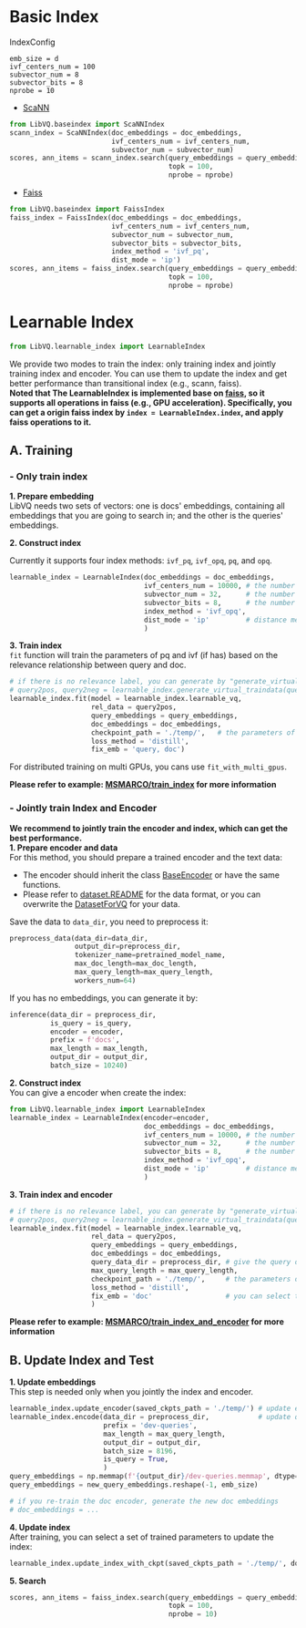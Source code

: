 # Basic Index

IndexConfig
```
emb_size = d
ivf_centers_num = 100
subvector_num = 8
subvector_bits = 8
nprobe = 10
```

- [ScaNN](https://github.com/google-research/google-research/tree/master/scann)
```python
from LibVQ.baseindex import ScaNNIndex
scann_index = ScaNNIndex(doc_embeddings = doc_embeddings,
                         ivf_centers_num = ivf_centers_num,
                         subvector_num = subvector_num)
scores, ann_items = scann_index.search(query_embeddings = query_embeddings,
                                       topk = 100,
                                       nprobe = nprobe) 
```

- [Faiss](https://github.com/facebookresearch/faiss)
```python
from LibVQ.baseindex import FaissIndex
faiss_index = FaissIndex(doc_embeddings = doc_embeddings,
                         ivf_centers_num = ivf_centers_num,
                         subvector_num = subvector_num,
                         subvector_bits = subvector_bits,
                         index_method = 'ivf_pq',
                         dist_mode = 'ip')
scores, ann_items = faiss_index.search(query_embeddings = query_embeddings,
                                       topk = 100,
                                       nprobe = nprobe)
```


# Learnable Index
```python
from LibVQ.learnable_index import LearnableIndex
```
We provide two modes to train the index: only training index and jointly training index and encoder. 
You can use them to update the index and get better performance than transitional index (e.g., scann, faiss).  
**Noted that The LearnableIndex is implemented base on [faiss](https://github.com/facebookresearch/faiss), so it supports all operations in faiss (e.g., GPU acceleration). Specifically,
you can get a origin faiss index by `index = LearnableIndex.index`, and apply faiss operations to it.**


## A. Training
### - Only train index
**1.  Prepare embedding**  
LibVQ needs two sets of vectors: one is docs' embeddings, containing all embeddings that you are going to search in;
and the other is the queries' embeddings. 

**2.  Construct index**   

Currently it supports four index methods: `ivf_pq`, `ivf_opq`, `pq`, and `opq`.
```python
learnable_index = LearnableIndex(doc_embeddings = doc_embeddings,
                                 ivf_centers_num = 10000, # the number of centers in ivf
                                 subvector_num = 32,      # the number of codebooks in pq
                                 subvector_bits = 8,      # the number of codewords (2^subvector_bits) in each codebook
                                 index_method = 'ivf_opq',
                                 dist_mode = 'ip'         # distance metric
                                 )
```
**3.  Train index**  
`fit` function will train the parameters of pq and ivf (if has) based on the relevance relationship between query and doc.
```python
# if there is no relevance label, you can generate by "generate_virtual_traindata" function
# query2pos, query2neg = learnable_index.generate_virtual_traindata(query_embeddings, nprobe = 10000)
learnable_index.fit(model = learnable_index.learnable_vq,
                    rel_data = query2pos,
                    query_embeddings = query_embeddings,
                    doc_embeddings = doc_embeddings,
                    checkpoint_path = './temp/',   # the parameters of index will saved to this path
                    loss_method = 'distill',
                    fix_emb = 'query, doc')
```
For distributed training on multi GPUs, you cans use `fit_with_multi_gpus`.  


**Please refer to example: [MSMARCO/train_index](examples/MSMARCO/train_index.py) for more information**


### - Jointly train Index and Encoder
**We recommend to jointly train the encoder and index, which can get the best performance.**  
**1. Prepare encoder and data**  
For this method, you should prepare a trained encoder and the text data:
- The encoder should inherit the class [BaseEncoder](./LibVQ/models/encoder.py) or have the same functions.
- Please refer to [dataset.README](./LibVQ/dataset/README.md)
for the data format, or you can overwrite the [DatasetForVQ](./LibVQ/dataset/dataset.py) for your data.

Save the data to `data_dir`, you need to preprocess it:
```python
preprocess_data(data_dir=data_dir,
                output_dir=preprocess_dir,
                tokenizer_name=pretrained_model_name,
                max_doc_length=max_doc_length,
                max_query_length=max_query_length,
                workers_num=64)
```

If you has no embeddings, you can generate it by:
```python
inference(data_dir = preprocess_dir,
          is_query = is_query,
          encoder = encoder,
          prefix = f'docs',
          max_length = max_length,
          output_dir = output_dir,
          batch_size = 10240)
```


**2.  Construct index**   
You can give a encoder when create the index:
```python
from LibVQ.learnable_index import LearnableIndex
learnable_index = LearnableIndex(encoder=encoder,
                                 doc_embeddings = doc_embeddings,
                                 ivf_centers_num = 10000, # the number of centers in ivf
                                 subvector_num = 32,      # the number of codebooks in pq
                                 subvector_bits = 8,      # the number of codewords (2^subvector_bits) in each codebook
                                 index_method = 'ivf_opq',
                                 dist_mode = 'ip'         # distance metric
                                 )
```
**3.  Train index and encoder**  
```python
# if there is no relevance label, you can generate by "generate_virtual_traindata" function
# query2pos, query2neg = learnable_index.generate_virtual_traindata(query_embeddings, nprobe = 10000)
learnable_index.fit(model = learnable_index.learnable_vq,
                    rel_data = query2pos,
                    query_embeddings = query_embeddings,
                    doc_embeddings = doc_embeddings,
                    query_data_dir = preprocess_dir, # give the query data when train query encoder
                    max_query_length = max_query_length,
                    checkpoint_path = './temp/',     # the parameters of index will saved to this path
                    loss_method = 'distill',
                    fix_emb = 'doc'                  # you can select to train the query encoder or train both query and doc encoder.
                    )
```
**Please refer to example: [MSMARCO/train_index_and_encoder](examples/MSMARCO/train_index_and_encoder.py) for more information**



## B. Update Index and Test
**1. Update embeddings**  
This step is needed only when you jointly the index and encoder.
```python
learnable_index.update_encoder(saved_ckpts_path = './temp/') # update encoder
learnable_index.encode(data_dir = preprocess_dir,            # update query embeddings
                       prefix = 'dev-queries',
                       max_length = max_query_length,
                       output_dir = output_dir,
                       batch_size = 8196,
                       is_query = True,
                       )
query_embeddings = np.memmap(f'{output_dir}/dev-queries.memmap', dtype=np.float32, mode="r")
query_embeddings = new_query_embeddings.reshape(-1, emb_size)

# if you re-train the doc encoder, generate the new doc embeddings 
# doc_embeddings = ... 
```

**4. Update index**  
After training, you can select a set of trained parameters to update the index:
```python
learnable_index.update_index_with_ckpt(saved_ckpts_path = './temp/', doc_embeddings = doc_embeddings)
```

**5. Search**  
```python
scores, ann_items = faiss_index.search(query_embeddings = query_embeddings,
                                       topk = 100,
                                       nprobe = 10)
```




